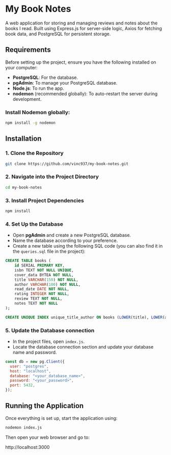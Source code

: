 # My Book Notes

A web application for storing and managing reviews and notes about the books I read. Built using Express.js for server-side logic, Axios for fetching book data, and PostgreSQL for persistent storage.

## Requirements

Before setting up the project, ensure you have the following installed on your computer:

- **PostgreSQL**: For the database.
- **pgAdmin**: To manage your PostgreSQL database.
- **Node.js**: To run the app.
- **nodemon** (recommended globally): To auto-restart the server during development.

### Install Nodemon globally:

```bash
npm install -g nodemon
```

## Installation

### 1. Clone the Repository

```bash
git clone https://github.com/vinc937/my-book-notes.git
```

### 2. Navigate into the Project Directory

```bash
cd my-book-notes
```

### 3. Install Project Dependencies

```bash
npm install
```

### 4. Set Up the Database

- Open **pgAdmin** and create a new PostgreSQL database.
- Name the database according to your preference.
- Create a new table using the following SQL code (you can also find it in the `queries.sql` file in the project):

```sql
CREATE TABLE books (
    id SERIAL PRIMARY KEY,
    isbn TEXT NOT NULL UNIQUE,
    cover_data BYTEA NOT NULL,
    title VARCHAR(150) NOT NULL,
    author VARCHAR(100) NOT NULL,
    read_date DATE NOT NULL,
    rating INTEGER NOT NULL,
    review TEXT NOT NULL,
    notes TEXT NOT NULL
);

CREATE UNIQUE INDEX unique_title_author ON books (LOWER(title), LOWER(author));
```

### 5. Update the Database connection

- In the project files, open `index.js`.
- Locate the database connection section and update your database name and password.

```js
const db = new pg.Client({
  user: "postgres",
  host: "localhost",
  database: "<your_database_name>",
  password: "<your_password>",
  port: 5432,
});
```

## Running the Application

Once everything is set up, start the application using:

```bash
nodemon index.js
```

Then open your web browser and go to:

http://localhost:3000

